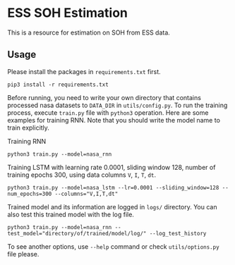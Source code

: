 # ESS SOH Estimation
This is a resource for estimation on SOH from ESS data.
## Usage
Please install the packages in `requirements.txt` first.

```
pip3 install -r requirements.txt
```

Before running, you need to write your own directory that contains processed nasa datasets to `DATA_DIR` in `utils/config.py`.
To run the training process, execute `train.py` file with `python3` operation.
Here are some examples for training RNN. Note that you should write the model name to train explicitly.

Training RNN
```
python3 train.py --model=nasa_rnn
```
Training LSTM with learning rate 0.0001, sliding window 128, number of training epochs 300, using data columns `V`, `I`, `T`, `dt`.
```
python3 train.py --model=nasa_lstm --lr=0.0001 --sliding_window=128 --num_epochs=300 --columns="V,I,T,dt"
```

Trained model and its information are logged in `logs/` directory. You can also test this trained model with the log file.
```
python3 train.py --model=nasa_rnn --test_model="directory/of/trained/model/log/" --log_test_history
```


To see another options, use `--help` command or check `utils/options.py` file please.